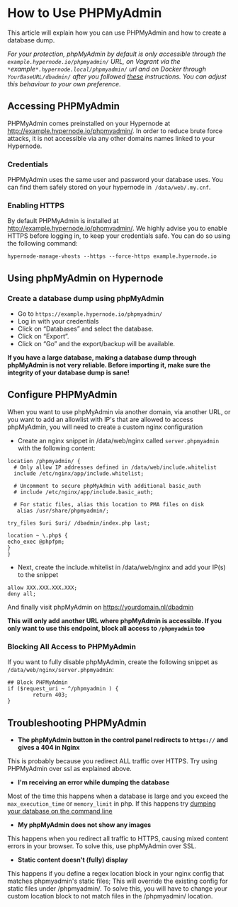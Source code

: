 <!-- source: https://support.hypernode.com/en/hypernode/mysql/how-to-use-phpmyadmin/ -->
# How to Use PHPMyAdmin

This article will explain how you can use PHPMyAdmin and how to create a database dump.

*For your protection, phpMyAdmin by default is only accessible through the `example.hypernode.io/phpmyadmin/` URL, on Vagrant via the `*`example`*.hypernode.local/phpmyadmin/` url and on Docker through `YourBaseURL/dbadmin/` after you followed [these](https://support.hypernode.com/knowledgebase/use-phpmyadmin/#Reroute_phpmyadmin_to_dbadmin_and_add_a_whitelist) instructions. You can adjust this behaviour to your own preference.*


Accessing PHPMyAdmin
--------------------

PHPMyAdmin comes preinstalled on your Hypernode at <http://example.hypernode.io/phpmyadmin/>. In order to reduce brute force attacks, it is not accessible via any other domains names linked to your Hypernode.

### Credentials

PHPMyAdmin uses the same user and password your database uses. You can find them safely stored on your hypernode in  `/data/web/.my.cnf`.

### Enabling HTTPS

By default PHPMyAdmin is installed at <http://example.hypernode.io/phpmyadmin/>. We highly advise you to enable HTTPS before logging in, to keep your credentials safe. You can do so using the following command:

```
hypernode-manage-vhosts --https --force-https example.hypernode.io
```

Using phpMyAdmin on Hypernode
-----------------------------

### Create a database dump using phpMyAdmin

* Go to `https://example.hypernode.io/phpmyadmin/`
* Log in with your credentials
* Click on “Databases” and select the database.
* Click on “Export”.
* Click on “Go” and the export/backup will be available.

**If you have a large database, making a database dump through phpMyAdmin is not very reliable. Before importing it, make sure the integrity of your database dump is sane!**

Configure PHPMyAdmin
--------------------

When you want to use phpMyAdmin via another domain, via another URL, or you want to add an allowlist with IP's that are allowed to access phpMyAdmin, you will need to create a custom nginx configuration

* Create an nginx snippet in /data/web/nginx called `server.phpmyadmin` with the following content:

```nginx
location /phpmyadmin/ {
  # Only allow IP addresses defined in /data/web/include.whitelist
  include /etc/nginx/app/include.whitelist;

  # Uncomment to secure phpMyAdmin with additional basic_auth
  # include /etc/nginx/app/include.basic_auth;

  # For static files, alias this location to PMA files on disk
   alias /usr/share/phpmyadmin/;

try_files $uri $uri/ /dbadmin/index.php last;

location ~ \.php$ {
echo_exec @phpfpm;
}
}
```
* Next, create the include.whitelist in /data/web/nginx and add your IP(s) to the snippet

```nginx
allow XXX.XXX.XXX.XXX;
deny all;
```
And finally visit phpMyAdmin on <https://yourdomain.nl/dbadmin>

**This will only add another URL where phpMyAdmin is accessible. If you only want to use this endpoint, block all access to `/phpmyadmin` too**

### Blocking All Access to PHPMyAdmin

If you want to fully disable phpMyAdmin, create the following snippet as `/data/web/nginx/server.phpmyadmin`:

```nginx
## Block PHPMyAdmin
if ($request_uri ~ ^/phpmyadmin ) {
        return 403;
}

```
Troubleshooting PHPMyAdmin
--------------------------

* **The phpMyAdmin button in the control panel redirects to `https://` and gives a 404 in Nginx**

This is probably because you redirect ALL traffic over HTTPS. Try using PHPMyAdmin over ssl as explained above.

* **I'm receiving an error while dumping the database**

Most of the time this happens when a database is large and you exceed the `max_execution_time` or `memory_limit` in php. If this happens try [dumping your database on the command line](https://support.hypernode.com/knowledgebase/using-mysql-on-hypernode/#Creating_a_MySQL_back-up)

* **My phpMyAdmin does not show any images**

This happens when you redirect all traffic to HTTPS, causing mixed content errors in your browser. To solve this, use phpMyAdmin over SSL.

* **Static content doesn't (fully) display**

This happens if you define a regex location block in your nginx config that matches phpmyadmin's static files; This will override the existing config for static files under /phpmyadmin/. To solve this, you will have to change your custom location block to not match files in the /phpmyadmin/ location.
